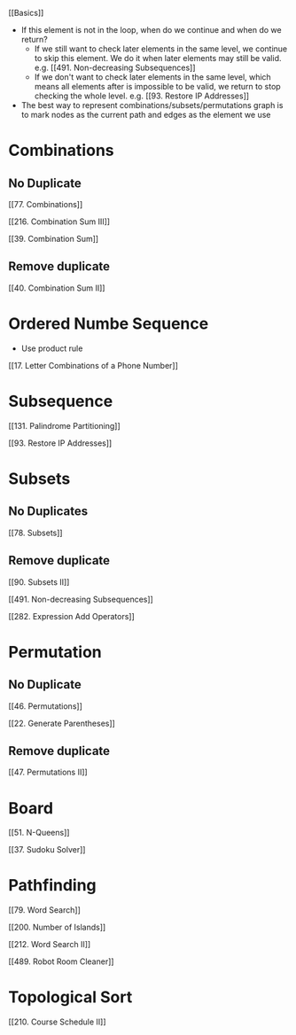 [[Basics]]

- If this element is not in the loop, when do we continue and when do we return?
	- If we still want to check later elements in the same level, we continue to skip this element. We do it when later elements may still be valid. e.g. [[491. Non-decreasing Subsequences]]
	- If we don't want to check later elements in the same level, which means all elements after is impossible to be valid, we return to stop checking the whole level. e.g. [[93. Restore IP Addresses]]
- The best way to represent combinations/subsets/permutations graph is to mark nodes as the current path and edges as the element we use
# Combinations

## No Duplicate

[[77. Combinations]]

[[216. Combination Sum III]]

[[39. Combination Sum]]

## Remove duplicate

[[40. Combination Sum II]]

# Ordered Numbe Sequence

- Use product rule

[[17. Letter Combinations of a Phone Number]]



  

# Subsequence 

[[131. Palindrome Partitioning]]

[[93. Restore IP Addresses]]

  

# Subsets

## No Duplicates

[[78. Subsets]]

## Remove duplicate

[[90. Subsets II]]

[[491. Non-decreasing Subsequences]]

[[282. Expression Add Operators]]

  

# Permutation

## No Duplicate

[[46. Permutations]]

[[22. Generate Parentheses]]
## Remove duplicate

[[47. Permutations II]]

# Board

[[51. N-Queens]]

[[37. Sudoku Solver]]

# Pathfinding

[[79. Word Search]]

[[200. Number of Islands]]

[[212. Word Search II]]

[[489. Robot Room Cleaner]]
# Topological Sort

[[210. Course Schedule II]]
